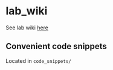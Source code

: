 # lab_wiki
See lab wiki [here](https://github.com/joechanlab/lab_wiki/wiki)

## Convenient code snippets

Located in `code_snippets/`